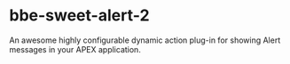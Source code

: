 # bbe-sweet-alert-2
An awesome highly configurable dynamic action plug-in for showing Alert messages in your APEX application.
